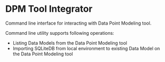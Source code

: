 # DPM Tool Integrator

Command line interface for interacting with Data Point Modeling tool.

Command line utility supports following operations: 
- Listing Data Models from the Data Point Modeling tool
- Importing SQLiteDB from local environment to existing Data Model on the Data Point Modeling tool


